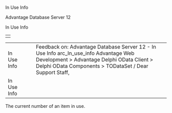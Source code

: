 In Use Info




Advantage Database Server 12  

In Use Info

|  |
| --- |
|  |

|  |  |  |  |  |
| --- | --- | --- | --- | --- |
| In Use Info |  |  | Feedback on: Advantage Database Server 12 - In Use Info arc\_In\_use\_info Advantage Web Development > Advantage Delphi OData Client > Delphi OData Components > TODataSet / Dear Support Staff, |  |
| In Use Info |  |  |  |  |

The current number of an item in use.